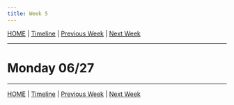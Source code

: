 ```yaml
---
title: Week 5
---
```


[HOME](https://arungaonkar.github.io/HPCC-Causality/) |
[Timeline](https://arungaonkar.github.io/HPCC-Causality/index.html#timeline) |
[Previous Week](https://arungaonkar.github.io/HPCC-Causality/week5.html) |
[Next Week](https://arungaonkar.github.io/HPCC-Causality/week7.html)

---

# Monday 06/27

---

[HOME](https://arungaonkar.github.io/HPCC-Causality/) |
[Timeline](https://arungaonkar.github.io/HPCC-Causality/index.html#timeline) |
[Previous Week](https://arungaonkar.github.io/HPCC-Causality/week5.html) |
[Next Week](https://arungaonkar.github.io/HPCC-Causality/week7.html)